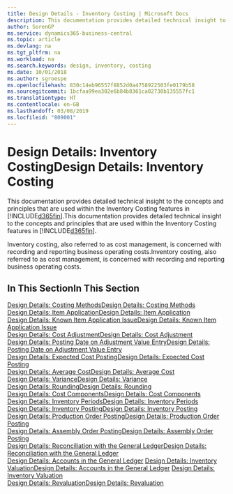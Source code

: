 ```yaml
---
title: Design Details - Inventory Costing | Microsoft Docs
description: This documentation provides detailed technical insight to the concepts and principles that are used within the Inventory Costing features in Business Central.
author: SorenGP
ms.service: dynamics365-business-central
ms.topic: article
ms.devlang: na
ms.tgt_pltfrm: na
ms.workload: na
ms.search.keywords: design, inventory, costing
ms.date: 10/01/2018
ms.author: sgroespe
ms.openlocfilehash: 830c14eb96557f8852d0a4758922503fe0179b58
ms.sourcegitcommit: 1bcfaa99ea302e6b84b8361ca02730b135557fc1
ms.translationtype: HT
ms.contentlocale: en-GB
ms.lasthandoff: 03/08/2019
ms.locfileid: "809001"
---
```

# <a name="design-details-inventory-costing"></a><span data-ttu-id="523fb-103">Design Details: Inventory Costing</span><span class="sxs-lookup"><span data-stu-id="523fb-103">Design Details: Inventory Costing</span></span>
<span data-ttu-id="523fb-104">This documentation provides detailed technical insight to the concepts and principles that are used within the Inventory Costing features in [!INCLUDE[d365fin](includes/d365fin_md.md)].</span><span class="sxs-lookup"><span data-stu-id="523fb-104">This documentation provides detailed technical insight to the concepts and principles that are used within the Inventory Costing features in [!INCLUDE[d365fin](includes/d365fin_md.md)].</span></span>  

<span data-ttu-id="523fb-105">Inventory costing, also referred to as cost management, is concerned with recording and reporting business operating costs.</span><span class="sxs-lookup"><span data-stu-id="523fb-105">Inventory costing, also referred to as cost management, is concerned with recording and reporting business operating costs.</span></span>  

## <a name="in-this-section"></a><span data-ttu-id="523fb-106">In This Section</span><span class="sxs-lookup"><span data-stu-id="523fb-106">In This Section</span></span>  
[<span data-ttu-id="523fb-107">Design Details: Costing Methods</span><span class="sxs-lookup"><span data-stu-id="523fb-107">Design Details: Costing Methods</span></span>](design-details-costing-methods.md)  
[<span data-ttu-id="523fb-108">Design Details: Item Application</span><span class="sxs-lookup"><span data-stu-id="523fb-108">Design Details: Item Application</span></span>](design-details-item-application.md)  
[<span data-ttu-id="523fb-109">Design Details: Known Item Application Issue</span><span class="sxs-lookup"><span data-stu-id="523fb-109">Design Details: Known Item Application Issue</span></span>](design-details-inventory-zero-level-open-item-ledger-entries.md)  
[<span data-ttu-id="523fb-110">Design Details: Cost Adjustment</span><span class="sxs-lookup"><span data-stu-id="523fb-110">Design Details: Cost Adjustment</span></span>](design-details-cost-adjustment.md)  
[<span data-ttu-id="523fb-111">Design Details: Posting Date on Adjustment Value Entry</span><span class="sxs-lookup"><span data-stu-id="523fb-111">Design Details: Posting Date on Adjustment Value Entry</span></span>](design-details-inventory-adjustment-value-entry-posting-date.md)  
[<span data-ttu-id="523fb-112">Design Details: Expected Cost Posting</span><span class="sxs-lookup"><span data-stu-id="523fb-112">Design Details: Expected Cost Posting</span></span>](design-details-expected-cost-posting.md)  
[<span data-ttu-id="523fb-113">Design Details: Average Cost</span><span class="sxs-lookup"><span data-stu-id="523fb-113">Design Details: Average Cost</span></span>](design-details-average-cost.md)  
[<span data-ttu-id="523fb-114">Design Details: Variance</span><span class="sxs-lookup"><span data-stu-id="523fb-114">Design Details: Variance</span></span>](design-details-variance.md)  
[<span data-ttu-id="523fb-115">Design Details: Rounding</span><span class="sxs-lookup"><span data-stu-id="523fb-115">Design Details: Rounding</span></span>](design-details-rounding.md)  
[<span data-ttu-id="523fb-116">Design Details: Cost Components</span><span class="sxs-lookup"><span data-stu-id="523fb-116">Design Details: Cost Components</span></span>](design-details-cost-components.md)  
[<span data-ttu-id="523fb-117">Design Details: Inventory Periods</span><span class="sxs-lookup"><span data-stu-id="523fb-117">Design Details: Inventory Periods</span></span>](design-details-inventory-periods.md)  
[<span data-ttu-id="523fb-118">Design Details: Inventory Posting</span><span class="sxs-lookup"><span data-stu-id="523fb-118">Design Details: Inventory Posting</span></span>](design-details-inventory-posting.md)  
[<span data-ttu-id="523fb-119">Design Details: Production Order Posting</span><span class="sxs-lookup"><span data-stu-id="523fb-119">Design Details: Production Order Posting</span></span>](design-details-production-order-posting.md)  
[<span data-ttu-id="523fb-120">Design Details: Assembly Order Posting</span><span class="sxs-lookup"><span data-stu-id="523fb-120">Design Details: Assembly Order Posting</span></span>](design-details-assembly-order-posting.md)  
[<span data-ttu-id="523fb-121">Design Details: Reconciliation with the General Ledger</span><span class="sxs-lookup"><span data-stu-id="523fb-121">Design Details: Reconciliation with the General Ledger</span></span>](design-details-reconciliation-with-the-general-ledger.md)  
<span data-ttu-id="523fb-122">[Design Details: Accounts in the General Ledger](design-details-accounts-in-the-general-ledger.md)
[Design Details: Inventory Valuation](design-details-inventory-valuation.md)</span><span class="sxs-lookup"><span data-stu-id="523fb-122">[Design Details: Accounts in the General Ledger](design-details-accounts-in-the-general-ledger.md)
[Design Details: Inventory Valuation](design-details-inventory-valuation.md)</span></span>  
[<span data-ttu-id="523fb-123">Design Details: Revaluation</span><span class="sxs-lookup"><span data-stu-id="523fb-123">Design Details: Revaluation</span></span>](design-details-revaluation.md)
